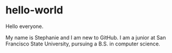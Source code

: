 # hello-world

Hello everyone. 

My name is Stephanie and I am new to GitHub. 
I am a junior at San Francisco State University, 
pursuing a B.S. in computer science.
